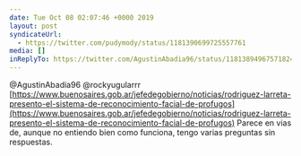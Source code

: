```yaml
---
date: Tue Oct 08 02:07:46 +0000 2019
layout: post
syndicateUrl:
  - https://twitter.com/pudymody/status/1181390699725557761
media: []
inReplyTo: https://twitter.com/AgustinAbadia96/status/1181389496757182465
---
```

@AgustinAbadia96 @rockyugularrr [https://www.buenosaires.gob.ar/jefedegobierno/noticias/rodriguez-larreta-presento-el-sistema-de-reconocimiento-facial-de-profugos](https://www.buenosaires.gob.ar/jefedegobierno/noticias/rodriguez-larreta-presento-el-sistema-de-reconocimiento-facial-de-profugos) Parece en vias de, aunque no entiendo bien como funciona, tengo varias preguntas sin respuestas.

